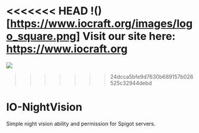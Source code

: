 <<<<<<< HEAD
!()[https://www.iocraft.org/images/logo_square.png]
Visit our site here: https://www.iocraft.org
=======
![](https://www.iocraft.org/mini.png)
>>>>>>> 24dcca5bfe9d7630b689157b026525c32944debd
# IO-NightVision
Simple night vision ability and permission for Spigot servers.
